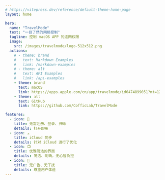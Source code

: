 ```yaml
---
# https://vitepress.dev/reference/default-theme-home-page
layout: home

hero:
  name: "TravelMode"
  text: "一目了然的网络控制"
  tagline: 控制 macOS APP 的连网权限
  image: 
    src: /images/travelmode/logo-512x512.png
  actions:
    # - theme: brand
    #   text: Markdown Examples
    #   link: /markdown-examples
    # - theme: alt
    #   text: API Examples
    #   link: /api-examples
    - theme: brand
      text: macOS
      link: https://apps.apple.com/cn/app/travelmode/id6474899051?mt=12
    - theme: alt
      text: GitHub
      link: https://github.com/CofficLab/TravelMode

features:
  - icon: 🔕
    title: 无需注册、登录、扫码
    details: 打开即用
  - icon: ☁️
    title: iCloud 同步
    details: 针对 iCloud 进行了优化
  - icon: 📺
    title: 优雅简洁的界面
    details: 简洁、明确，无心智负担
  - icon: 🍵
    title: 无广告、无干扰
    details: 尊重用户体验
---
```

